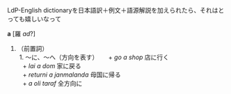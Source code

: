LdP-English dictionaryを日本語訳＋例文＋語源解説を加えられたら、それはとっても嬉しいなって  

**a**   [羅 _ad_?]  
1. （前置詞）  
  1. ～に、～へ（方向を表す）   
    + _go a shop_ 店に行く  
    + _lai a dom_ 家に戻る  
    + _returni a janmalanda_ 母国に帰る  
    + _a oli taraf_ 全方向に
